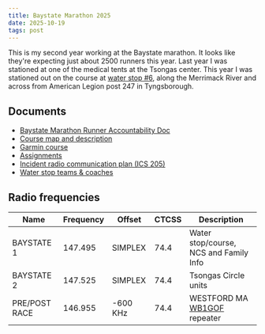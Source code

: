 ```yaml
---
title: Baystate Marathon 2025
date: 2025-10-19
tags: post
---
```


This is my second year working at the Baystate marathon. It looks like they're expecting just about 2500 runners this year. Last year I was stationed at one of the medical tents at the Tsongas center. This year I was stationed out on the course at [water stop #6](https://maps.app.goo.gl/68SApMVMaqHZgn5d8), along the Merrimack River and across from American Legion post 247 in Tyngsborough.

## Documents

- [Baystate Marathon Runner Accountability Doc](Baystate%20Marathon%20Runner%20Accountability%20Doc.pdf)
- [Course map and description](https://www.baystatemarathon.com/course-map-description)
- [Garmin course](https://connect.garmin.com/modern/course/128993260)
- [Assignments](assignments)
- [Incident radio communication plan (ICS 205)](ICS205.pdf)
- [Water stop teams & coaches](waterstops)

## Radio frequencies

| Name          | Frequency | Offset   | CTCSS | Description                            |
| ------------- | --------- | -------- | ----- | -------------------------------------- |
| BAYSTATE 1    | 147.495   | SIMPLEX  | 74.4  | Water stop/course, NCS and Family Info |
| BAYSTATE 2    | 147.525   | SIMPLEX  | 74.4  | Tsongas Circle units                   |
| PRE/POST RACE | 146.955   | -600 KHz | 74.4  | WESTFORD MA [WB1GOF] repeater          |

[WB1GOF]: https://wb1gof.org/
